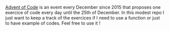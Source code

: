[Advent of Code](https://adventofcode.com/) is an event every December since 2015 that proposes one exercice of code every day until the 25th of December.
In this modest repo I just want to keep a track of the exercices if I need to use a function or just to have example of codes.
Feel free to use it !